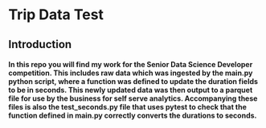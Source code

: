 # Trip Data Test 

## Introduction
#### In this repo you will find my work for the Senior Data Science Developer competition. This includes raw data which was ingested by the main.py python script, where a function was defined to update the duration fields to be in seconds. This newly updated data was then output to a parquet file for use by the business for self serve analytics. Accompanying these files is also the test_seconds.py file that uses pytest to check that the function defined in main.py correctly converts the durations to seconds.
